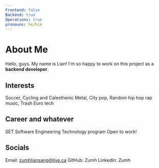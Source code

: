 ```yaml
---
Frontend: false
Backend: true
Operations: true
pronouns: he/him
---
```


# About Me
Hello, guys. My name is Lian! I'm so happy to work on this project as a **backend developer**.

## Interests
Soccer, Cycling and Calesthenic
Metal, City pop, Random hip hop rap music, Trash Euro tech

## Career and whatever
SET Software Engineering Technology program
Open to work!

## Socials
Email: zumhliansang@live.ca
GitHub: Zumh
LinkedIn: Zumh

